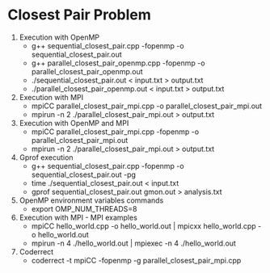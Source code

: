 # Closest Pair Problem

1. Execution with OpenMP
    * g++ sequential_closest_pair.cpp -fopenmp -o sequential_closest_pair.out
    * g++ parallel_closest_pair_openmp.cpp -fopenmp -o parallel_closest_pair_openmp.out
    * ./sequential_closest_pair.out < input.txt > output.txt
    * ./parallel_closest_pair_openmp.out < input.txt > output.txt
2. Execution with MPI
    * mpiCC parallel_closest_pair_mpi.cpp -o parallel_closest_pair_mpi.out
    * mpirun -n 2 ./parallel_closest_pair_mpi.out > output.txt
3. Execution with OpenMP and MPI
    * mpiCC parallel_closest_pair_mpi.cpp -fopenmp -o parallel_closest_pair_mpi.out
    * mpirun -n 2 ./parallel_closest_pair_mpi.out > output.txt
4. Gprof execution
    * g++ sequential_closest_pair.cpp -fopenmp -o sequential_closest_pair.out -pg
    * time ./sequential_closest_pair.out < input.txt
    * gprof sequential_closest_pair.out gmon.out > analysis.txt
5. OpenMP environment variables commands
    * export OMP_NUM_THREADS=8
6. Execution with MPI - MPI examples
    * mpiCC hello_world.cpp -o hello_world.out | mpicxx hello_world.cpp -o hello_world.out
    * mpirun -n 4 ./hello_world.out | mpiexec -n 4 ./hello_world.out
7. Coderrect
    * coderrect -t mpiCC -fopenmp -g parallel_closest_pair_mpi.cpp